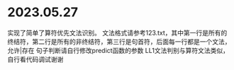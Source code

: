 # 2023.05.27
实现了简单了算符优先文法识别。
文法格式请参考123.txt，其中第一行是所有的终结符，第二行是所有的非终结符，第三行是句首符，后面每一行都是一个文法，允许|存在
句子判断请自行修改predict函数的参数
LL1文法判别与算符文法类似，自行看代码调试谢谢
